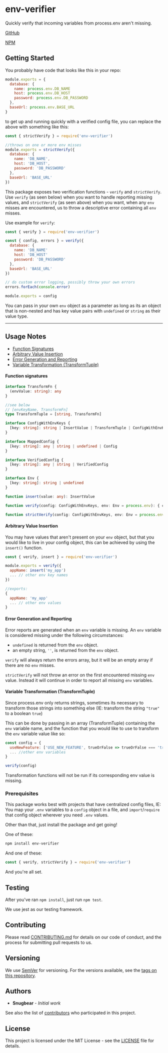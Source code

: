 # env-verifier

Quickly verify that incoming variables from process.env aren't missing.

[GitHub](https://github.com/pluralsight/env-verifier)

[NPM](https://npmjs.com/package/env-verifier)

## Getting Started

You probably have code that looks like this in your repo:

```javascript
module.exports = {
  database: {
    name: process.env.DB_NAME
    host: process.env.DB_HOST
    password: process.env.DB_PASSWORD
  },
  baseUrl: process.env.BASE_URL
}
```

to get up and running quickly with a verified config file, you can replace the above with something like this:

```javascript
const { strictVerify } = require('env-verifier')

//throws on one or more env misses
module.exports = strictVerify({
  database: {
    name: 'DB_NAME',
    host: 'DB_HOST',
    password: 'DB_PASSWORD'
  },
  baseUrl: 'BASE_URL'
})
```

This package exposes two verification functions - `verify` and `strictVerify`. Use `verify` (as seen below) when you want to handle reporting missing values, and `strictVerify` (as seen above) when you want, when any `env` misses are encountered, us to throw a descriptive error containing all `env` misses.

Use example for `verify`:

```javascript
const { verify } = require('env-verifier')

const { config, errors } = verify({
  database: {
    name: 'DB_NAME'
    host: 'DB_HOST'
    password: 'DB_PASSWORD'
  },
  baseUrl: 'BASE_URL'
})

// do custom error logging, possibly throw your own errors
errors.forEach(console.error)

module.exports = config
```

You can pass in your own `env` object as a parameter as long as its an object that is non-nested and has key value pairs with `undefined` or `string` as their value type.

---

## Usage Notes

 - [Function Signatures](#functionSignatures)
 - [Arbitrary Value Insertion](#arbitraryValueInsertion)
 - [Error Generation and Reporting](#errorGenerationAndReporting)
 - [Variable Transformation (TransformTuple)](#variableTransformation)
 

#### <a name="functionSignatures"><a/> Function signatures

```typescript
interface TransformFn {
  (envValue: string): any
}

//see below
// [envKeyName, TransformFn]
type TransformTuple = [string, TransformFn]

interface ConfigWithEnvKeys {
  [key: string]: string | InsertValue | TransformTuple | ConfigWithEnvKeys
}

interface MappedConfig {
  [key: string]: any | string | undefined | Config
}

interface VerifiedConfig {
  [key: string]: any | string | VerifiedConfig
}

interface Env {
  [key: string]: string | undefined
}

function insert(value: any): InsertValue

function verify(config: ConfigWithEnvKeys, env: Env = process.env): { config: MappedConfig, errors: string[] }

function strictVerify(config: ConfigWithEnvKeys, env: Env = process.env): VerifiedConfig
```

#### <a name="arbitraryValueInsertion"><a/> Arbitrary Value Insertion

You may have values that aren't present on your `env` object, but that you would like to live in your config object, this can be achieved by using the `insert()` function.

```javascript
const { verify, insert } = require('env-verifier')

module.exports = verify({
  appName: insert('my_app')
  ... // other env key names
})

//exports:
{
  appName: 'my_app'
  ... // other env values
}
```

#### <a name="errorGenerationAndReporting"><a/> Error Generation and Reporting

Error reports are generated when an `env` variable is missing. An `env` variable is considered missing under the following circumstances:

 - `undefined` is returned from the `env` object.
 - an empty string, `''`, is returned from the `env` object.
 
 `verify` will always return the errors array, but it will be an empty array if there are no `env` misses.

`strictVerify` will not throw an error on the first encountered missing `env` value. Instead it will continue in order to report all missing `env` variables.

#### <a name="variableTransformation"><a/> Variable Transformation (TransformTuple)

Since process.env only returns strings, sometimes its necessary to transform those strings into something else (IE: transform the string `"true"` to a boolean `true`)

This can be done by passing in an array (TransformTuple) containing the `env` variable name, and the function that you would like to use to transform the `env` variable value like so:

```javascript
const config = {
  useNewFeature: ['USE_NEW_FEATURE', trueOrFalse => trueOrFalse === 'true'],
  ... //other env variables
}

verify(config)
```

Transformation functions will not be run if its corresponding env value is missing.

### Prerequisites

This package works best with projects that have centralized config files, IE: You map your `.env` variables to a `config` object in a file, and `import`/`require` that config object wherever you need `.env` values.

Other than that, just install the package and get going!

One of these:

```bash
npm install env-verifier
```

And one of these:

```javascript
const { verify, strictVerify } = require('env-verifier')
```

And you're all set.

## Testing

After you've ran `npm install`, just run `npm test`.

We use jest as our testing framework.

## Contributing

Please read [CONTRIBUTING.md](CONSTRIBUTING.md) for details on our code of conduct, and the process for submitting pull requests to us.

## Versioning

We use [SemVer](http://semver.org/) for versioning. For the versions available, see the [tags on this repository](https://github.com/pluralsight/env-verifier/tags).

## Authors

- **Snugbear** - *Initial work*

See also the list of [contributors](https://github.com/pluralsight/env-verifier/contributors) who participated in this project.

## License

This project is licensed under the MIT License - see the [LICENSE](LICENSE) file for details.
